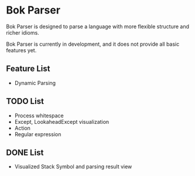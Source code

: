 Bok Parser
==========

Bok Parser is designed to parse a language with more flexible structure and richer idioms.

Bok Parser is currently in development, and it does not provide all basic features yet.

Feature List
------------
* Dynamic Parsing

TODO List
---------
* Process whitespace
* Except, LookaheadExcept visualization
* Action
* Regular expression

DONE List
---------
* Visualized Stack Symbol and parsing result view
